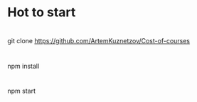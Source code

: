 # Hot  to start
#
git clone https://github.com/ArtemKuznetzov/Cost-of-courses 
#
npm install
#
npm start
